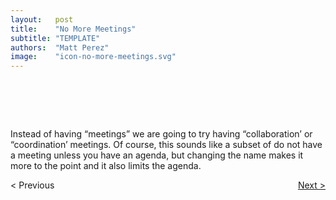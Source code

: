 ```yaml
---
layout:   post
title:    "No More Meetings"
subtitle: "TEMPLATE"
authors:  "Matt Perez"
image:    "icon-no-more-meetings.svg"
---
```


<div style="display:none;">
 <p>Instead of having &ldquo;meetings&rdquo; we are going to try having &ldquo;collaboration&rsquo; or &ldquo;coordination&rsquo; meetings.</p>
</div>

<h1>&nbsp;</h1>
 <p>Instead of having &ldquo;meetings&rdquo; we are going to try having &ldquo;collaboration&rsquo; or &ldquo;coordination&rsquo; meetings. Of course, this sounds like a subset of <span class="_quotespan">do not have a meeting unless you have an agenda,</span> but changing the name makes it more to the point and it also limits the agenda.</p>

<div class="_next">
 <span style="float:left; " >                                                                             &lt; Previous</span>
 <span style="float:right; "><a href="https://radicalcompanies.com/2023/04/16/no-more-deadlines.html">    Next &gt;</a></span>
</div>